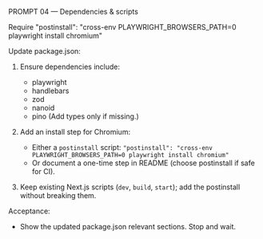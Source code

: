PROMPT 04 — Dependencies & scripts

Require "postinstall": "cross-env PLAYWRIGHT_BROWSERS_PATH=0 playwright install chromium"

Update package.json:

1) Ensure dependencies include:
   - playwright
   - handlebars
   - zod
   - nanoid
   - pino
   (Add types only if missing.)

2) Add an install step for Chromium:
   - Either a `postinstall` script: `"postinstall": "cross-env PLAYWRIGHT_BROWSERS_PATH=0 playwright install chromium"`
   - Or document a one-time step in README (choose postinstall if safe for CI).

3) Keep existing Next.js scripts (`dev`, `build`, `start`); add the postinstall without breaking them.

Acceptance:
- Show the updated package.json relevant sections.
Stop and wait.
